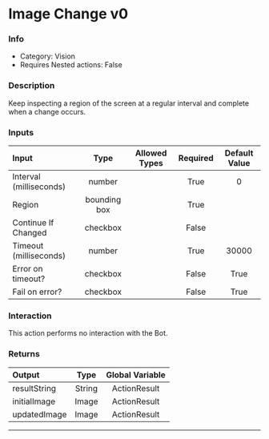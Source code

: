 # Image Change v0

### Info

- Category: Vision
- Requires Nested actions: False


### Description
Keep inspecting a region of the screen at a regular interval and complete when a change occurs.


### Inputs

| Input | Type | Allowed Types | Required |  Default Value |
| :--- | :---: | :---: | :---: | :---: |
| Interval (milliseconds) | number |  | True | 0 |
| Region | bounding box |  | True |  |
| Continue If Changed | checkbox |  | False |  |
| Timeout (milliseconds) | number |  | True | 30000 |
| Error on timeout? | checkbox |  | False | True |
| Fail on error? | checkbox |  | False | True |


### Interaction
This action performs no interaction with the Bot.

### Returns

| Output | Type | Global Variable |
| :--- | :---: | :---: |
| resultString | String | ActionResult |
| initialImage | Image | ActionResult |
| updatedImage | Image | ActionResult |

---